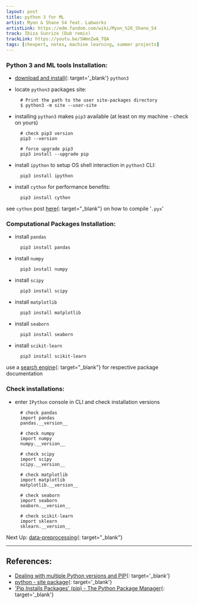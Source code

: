 ```yaml
---
layout: post
title: python 3 for ML 
artist: Myon & Shane 54 feat. Labworks
artistLink: https://edm.fandom.com/wiki/Myon_%26_Shane_54
track: Ibiza Sunrize (Dub remix)
trackLink: https://youtu.be/SWmnZwA_TQA
tags: [chexpert, notes, machine learning, summer projects]
---
```



### Python 3 and ML tools Installation:

- [download and install](https://www.python.org/downloads/){: target='_blank'} `python3` 

- locate `python3` packages site:
   
        # Print the path to the user site-packages directory
        $ python3 -m site --user-site 

- installing `python3` makes `pip3` available (at least on my machine - check on yours)
        
        # check pip3 version
        pip3 --version

        # force upgrade pip3
        pip3 install --upgrade pip

- install `ipython` to setup OS shell interaction in `python3` CLI:

        pip3 install ipython

- install `cython` for performance benefits: 

        pip3 install cython

see `cython` post [here](https://numoonchld.github.io/2019/05/07/cython-notes-0.html){: target="_blank"} on how to compile '`.pyx`' 


### Computational Packages Installation:

- install `pandas`

        pip3 install pandas

- install `numpy`

        pip3 install numpy

- install `scipy`

        pip3 install scipy

- install `matplotlib`
 
        pip3 install matplotlib

- install `seaborn`

        pip3 install seaborn

- install `scikit-learn`

        pip3 install scikit-learn


use a [search engine](https://startpage.com){: target="_blank"} for respective package documentation 


### Check installations:

- enter `IPython` console in CLI and check installation versions 

        # check pandas
        import pandas
        pandas.__version__  

        # check numpy
        import numpy
        numpy.__version__

        # check scipy
        import scipy
        scipy.__version__ 

        # check matplotlib
        import matplotlib
        matplotlib.__version__ 

        # check seaborn
        import seaborn
        seaborn.__version__ 

        # check scikit-learn
        import sklearn  
        sklearn.__version__

Next Up: [data-preprocessing](#){: target="_blank"}

<hr>

## References:

- [Dealing with multiple Python versions and PIP](https://stackoverflow.com/a/4910393){: target='_blank'}
- [python - site package](https://docs.python.org/3/library/site.html#module-site){: target='_blank'}
- ['Pip Installs Packages' (pip) - The Python Package Manager](https://pip.pypa.io/en/stable/){: target='_blank'}